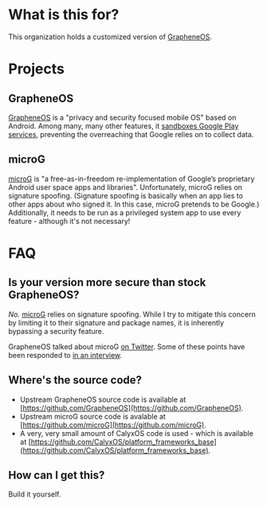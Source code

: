 # What is this for?
This organization holds a customized version of [GrapheneOS](https://grapheneos.org).

# Projects
## GrapheneOS
[GrapheneOS](https://grapheneos.org) is a "privacy and security focused mobile OS" based on Android. Among many, many other features, it [sandboxes Google Play services](https://grapheneos.org/usage#sandboxed-google-play), preventing the overreaching that Google relies on to collect data.

## microG
[microG](https://microg.org) is "a free-as-in-freedom re-implementation of Google’s proprietary Android user space apps and libraries". Unfortunately, microG relies on signature spoofing. (Signature spoofing is basically when an app lies to other apps about who signed it. In this case, microG pretends to be Google.) Additionally, it needs to be run as a privileged system app to use every feature - although it's not necessary!

# FAQ
## Is your version more secure than stock GrapheneOS?
*No.* [microG](https://microg.org) relies on signature spoofing. While I try to mitigate this concern by limiting it to their signature and package names, it is inherently bypassing a security feature.

GrapheneOS talked about microG [on Twitter](https://twitter.com/GrapheneOS/status/1437380576055541761). Some of these points have been responded to [in an interview](https://youtube.com/watch?v=8sfnzd_mTOQ).

## Where's the source code?
* Upstream GrapheneOS source code is available at [https://github.com/GrapheneOS](https://github.com/GrapheneOS).
* Upstream microG source code is avalable at [https://github.com/microG](https://github.com/microG).
* A very, very small amount of CalyxOS code is used - which is available at [https://github.com/CalyxOS/platform_frameworks_base](https://github.com/CalyxOS/platform_frameworks_base).

## How can I get this?
Build it yourself.
